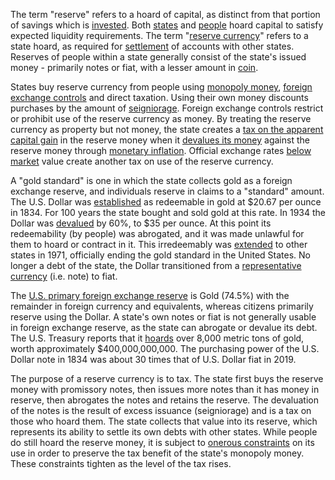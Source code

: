 The term "reserve" refers to a hoard of capital, as distinct from that portion of savings which is [invested](Glossary#lend). Both [states](Glossary#state) and [people](Glossary#person) hoard capital to satisfy expected liquidity requirements. The term "[reserve currency](https://en.wikipedia.org/wiki/Reserve_currency)" refers to a state hoard, as required for [settlement](https://en.wikipedia.org/wiki/Settlement_(finance)) of accounts with other states. Reserves of people within a state generally consist of the state's issued money - primarily notes or fiat, with a lesser amount in [coin](https://en.wikipedia.org/wiki/Commodity_money).

States buy reserve currency from people using [monopoly money](Money-Taxonomy), [foreign exchange controls](https://en.wikipedia.org/wiki/Foreign_exchange_controls) and direct taxation. Using their own money discounts purchases by the amount of [seigniorage](https://en.wikipedia.org/wiki/Seigniorage). Foreign exchange controls restrict or prohibit use of the reserve currency as money. By treating the reserve currency as property but not money, the state creates a [tax on the apparent capital gain](https://www.investopedia.com/articles/personal-finance/081616/understanding-taxes-physical-goldsilver-investments.asp) in the reserve money when it [devalues its money](https://en.wikipedia.org/wiki/Inflation) against the reserve money through [monetary inflation](https://en.wikipedia.org/wiki/Monetary_inflation). Official exchange rates [below market](https://en.wikipedia.org/wiki/Exchange_rate#Parallel_exchange_rate) value create another tax on use of the reserve currency.

A "gold standard" is one in which the state collects gold as a foreign exchange reserve, and individuals reserve in claims to a "standard" amount. The U.S. Dollar was [established](https://en.wikipedia.org/wiki/Coinage_Act_of_1834) as redeemable in gold at $20.67 per ounce​ in 1834. For 100 years the state bought and sold gold at this rate. In 1934 the Dollar was [devalued](https://en.wikipedia.org/wiki/Gold_Reserve_Act) by 60%, to $35 per ounce. At this point its redeemability (by people) was abrogated, and it was made unlawful for them to hoard or contract in it. This irredeemably was [extended](https://en.wikipedia.org/wiki/Nixon_shock) to other states in 1971, officially ending the gold standard in the United States. No longer a debt of the state, the Dollar transitioned from a [representative currency](https://en.wikipedia.org/wiki/Representative_money) (i.e. note) to fiat.

The [U.S. primary foreign exchange reserve](https://en.wikipedia.org/wiki/Gold_reserve) is Gold (74.5%) with the remainder in foreign currency and equivalents, whereas citizens primarily reserve using the Dollar. A state's own notes or fiat is not generally usable in foreign exchange reserve, as the state can abrogate or devalue its debt. The U.S. Treasury reports that it [hoards](https://www.treasury.gov/resource-center/data-chart-center/IR-Position/Pages/01042019.aspx) over 8,000 metric tons of gold, worth approximately $400,000,000,000. The purchasing power of the U.S. Dollar note in 1834 was about 30 times that of U.S. Dollar fiat in 2019.

The purpose of a reserve currency is to tax. The state first buys the reserve money with promissory notes, then issues more notes than it has money in reserve, then abrogates the notes and retains the reserve. The devaluation of the notes is the result of excess issuance (seigniorage) and is a tax on those who hoard them. The state collects that value into its reserve, which represents its ability to settle its own debts with other states. While people do still hoard the reserve money, it is subject to [onerous constraints](https://www.reuters.com/article/us-venezuela-economy/venezuela-loosens-currency-exchange-controls-to-allow-forex-trading-idUSKCN1SD2NC) on its use in order to preserve the tax benefit of the state's monopoly money. These constraints tighten as the level of the tax rises.